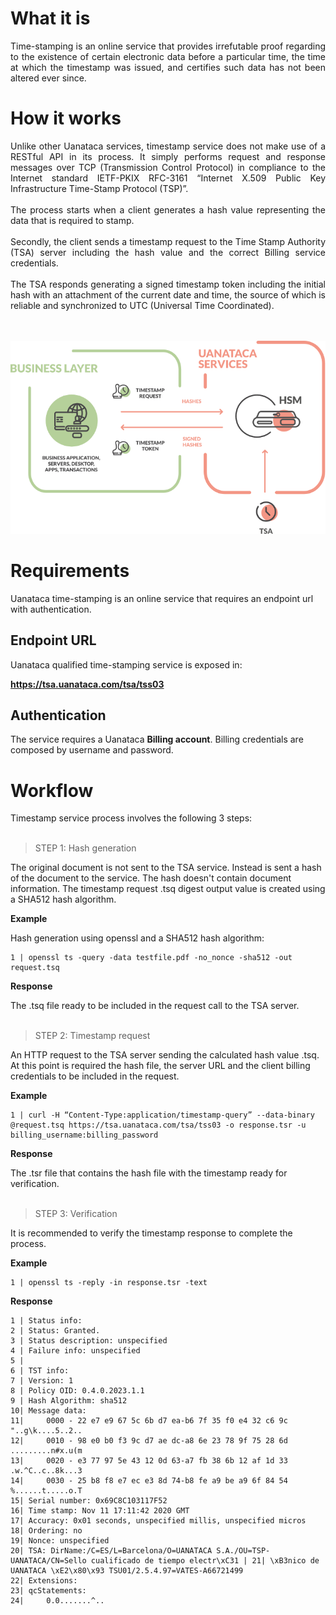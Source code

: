 # What it is

<div style="text-align: justify">
Time-stamping is an online service that provides irrefutable proof regarding to the existence of certain electronic data before a particular time, the time at which the timestamp was issued, and certifies such data has not been altered ever since.
</div>

# How it works

<div style="text-align: justify">
Unlike other Uanataca services, timestamp service does not make use of a RESTful API in its process. It simply performs request and response messages over TCP (Transmission Control Protocol) in compliance to the Internet standard IETF-PKIX RFC-3161 “Internet X.509 Public Key Infrastructure Time-Stamp Protocol (TSP)”.
<br></br>
The process starts when a client generates a hash value representing the data that is required to stamp. 
<br></br>
Secondly, the client sends a timestamp request to the Time Stamp Authority (TSA) server including the hash value and the correct Billing service credentials.
<br></br>
The TSA responds generating a signed timestamp token including the initial hash with an attachment of the current date and time, the source of which is reliable and synchronized to UTC (Universal Time Coordinated).
</div>
<br></br>

![img](https://raw.githubusercontent.com/UANATACA/TSA-REPO/main/img/tsa_hiw.png?token=ATF574Q6RJUP6ABHDTOFKHTALXHCM)

# Requirements

Uanataca time-stamping is an online service that requires an endpoint url with authentication.

## Endpoint URL

Uanataca qualified time-stamping service is exposed in:

**https://tsa.uanataca.com/tsa/tss03**


## Authentication

The service requires a Uanataca **Billing account**. Billing credentials are composed by username and password.


# Workflow

Timestamp service process involves the following 3 steps:
<br></br>


> STEP 1: Hash generation

The original document is not sent to the TSA service. Instead is sent a hash of the document to the service. The hash doesn't contain document information. The timestamp request .tsq digest output value is created using a SHA512 hash algorithm. 

**Example**

Hash generation using openssl and a SHA512 hash algorithm:

	1 | openssl ts -query -data testfile.pdf -no_nonce -sha512 -out request.tsq

**Response**

The .tsq file ready to be included in the request call to the TSA server.
<br></br>


> STEP 2: Timestamp request

An HTTP request to the TSA server sending the calculated hash value .tsq. At this point is required the hash file, the server URL and the client billing credentials to be included in the request. 

**Example**

	1 | curl -H “Content-Type:application/timestamp-query” --data-binary @request.tsq https://tsa.uanataca.com/tsa/tss03 -o response.tsr -u billing_username:billing_password

**Response**

The .tsr file that contains the hash file with the timestamp ready for verification.
<br></br>


> STEP 3: Verification

It is recommended to verify the timestamp response to complete the process.

**Example**

	1 | openssl ts -reply -in response.tsr -text

**Response**

	1 | Status info:
	2 | Status: Granted.
	3 | Status description: unspecified
	4 | Failure info: unspecified
	5 | 
	6 | TST info:
	7 | Version: 1
	8 | Policy OID: 0.4.0.2023.1.1
	9 | Hash Algorithm: sha512
	10| Message data:
	11|     0000 - 22 e7 e9 67 5c 6b d7 ea-b6 7f 35 f0 e4 32 c6 9c   "..g\k....5..2..
	12|     0010 - 98 e0 b0 f3 9c d7 ae dc-a8 6e 23 78 9f 75 28 6d   .........n#x.u(m
	13|     0020 - e3 77 97 5e 43 12 0d 63-a7 fb 38 6b 12 af 1d 33   .w.^C..c..8k...3
	14|     0030 - 25 b8 f8 e7 ec e3 8d 74-b8 fe a9 be a9 6f 84 54   %......t.....o.T
	15| Serial number: 0x69C8C103117F52
	16| Time stamp: Nov 11 17:11:42 2020 GMT
	17| Accuracy: 0x01 seconds, unspecified millis, unspecified micros
	18| Ordering: no
	19| Nonce: unspecified
	20| TSA: DirName:/C=ES/L=Barcelona/O=UANATACA S.A./OU=TSP-UANATACA/CN=Sello cualificado de tiempo electr\xC31 | 21| \xB3nico de UANATACA \xE2\x80\x93 TSU01/2.5.4.97=VATES-A66721499
	22| Extensions:
	23| qcStatements:
	24|     0.0.......^..

